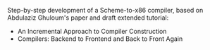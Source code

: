 Step-by-step development of a Scheme-to-x86 compiler, based on
Abdulaziz Ghuloum's paper and draft extended tutorial:
* An Incremental Approach to Compiler Construction
* Compilers: Backend to Frontend and Back to Front Again